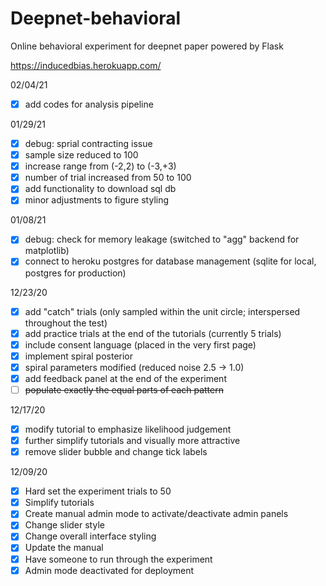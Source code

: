 # Deepnet-behavioral
Online behavioral experiment for deepnet paper powered by Flask

https://inducedbias.herokuapp.com/

<!-- TODO: -->

02/04/21 <br>
- [x] add codes for analysis pipeline

01/29/21 <br>
- [x] debug: sprial contracting issue
- [x] sample size reduced to 100
- [x] increase range from (-2,2) to (-3,+3)
- [x] number of trial increased from 50 to 100
- [x] add functionality to download sql db
- [x] minor adjustments to figure styling

01/08/21 <br>
- [x] debug: check for memory leakage (switched to "agg" backend for matplotlib)
- [x] connect to heroku postgres for database management (sqlite for local, postgres for production)

12/23/20 <br>
- [x] add "catch" trials (only sampled within the unit circle; interspersed throughout the test)
- [x] add practice trials at the end of the tutorials (currently 5 trials)
- [x] include consent language (placed in the very first page)
- [x] implement spiral posterior
- [x] spiral parameters modified (reduced noise 2.5 -> 1.0)
- [x] add feedback panel at the end of the experiment
- [ ] <strike>populate exactly the equal parts of each pattern</strike>

12/17/20 <br>
- [x] modify tutorial to emphasize likelihood judgement
- [x] further simplify tutorials and visually more attractive
- [x] remove slider bubble and change tick labels

12/09/20 <br>
- [x] Hard set the experiment trials to 50
- [x] Simplify tutorials
- [x] Create manual admin mode to activate/deactivate admin panels
- [x] Change slider style
- [x] Change overall interface styling
- [x] Update the manual
- [x] Have someone to run through the experiment
- [x] Admin mode deactivated for deployment